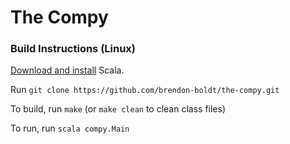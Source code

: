 The Compy
============

### Build Instructions (Linux)

[Download and install](http://www.scala-lang.org/download/install.html) Scala.

Run `git clone https://github.com/brendon-boldt/the-compy.git`

To build, run `make` (or `make clean` to clean class files)

To run, run `scala compy.Main`
